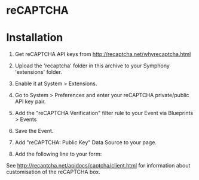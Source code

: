 # reCAPTCHA

# Installation
1. Get reCAPTCHA API keys from http://recaptcha.net/whyrecaptcha.html
2. Upload the 'recaptcha' folder in this archive to your Symphony 'extensions' folder.
3. Enable it at System > Extensions.
4. Go to System > Preferences and enter your reCAPTCHA private/public API key pair.
5. Add the "reCAPTCHA Verification" filter rule to your Event via Blueprints > Events
6. Save the Event.
7. Add "reCAPTCHA: Public Key" Data Source to your page.
8. Add the following line to your form: 

    
    <script type="text/javascript" src="http://api.recaptcha.net/challenge?k={/data/recaptcha}"></script>

See http://recaptcha.net/apidocs/captcha/client.html for information about customisation of the reCAPTCHA box.